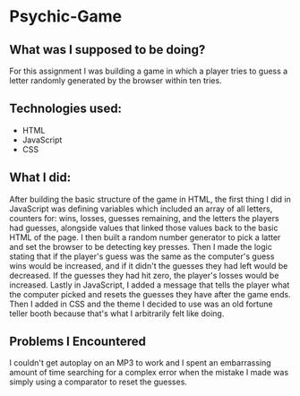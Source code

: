 # Psychic-Game

## What was I supposed to be doing?
For this assignment I was building a game in which a player tries to guess a letter randomly generated by the browser within ten tries.

## Technologies used:
* HTML
* JavaScript
* CSS

## What I did:
After building the basic structure of the game in HTML, the first thing I did in JavaScript was defining variables which included an array of all letters, counters for: wins, losses, guesses remaining, and the letters the players had guesses, alongside values that linked those values back to the basic HTML of the page. I then built a random number generator to pick a latter and set the browser to be detecting key presses. Then I made the logic stating that if the player's guess was the same as the computer's guess wins would be increased, and if it didn't the guesses they had left would be decreased. If the guesses they had hit zero, the player's losses would be increased. Lastly in JavaScript, I added a message that tells the player what the computer picked and resets the guesses they have after the game ends. Then I added in CSS and the theme I decided to use was an old fortune teller booth because that's what I arbitrarily felt like doing.

## Problems I Encountered
I couldn't get autoplay on an MP3 to work and I spent an embarrassing amount of time searching for a complex error when the mistake I made was simply using a comparator to reset the guesses.
